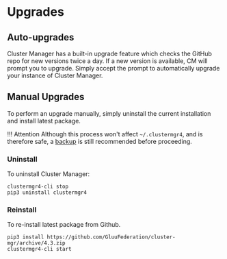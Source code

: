 # Upgrades

## Auto-upgrades
Cluster Manager has a built-in upgrade feature which checks the GitHub repo for new versions twice a day. If a new version is available, CM will prompt you to upgrade. Simply accept the prompt to automatically upgrade your instance of Cluster Manager. 

## Manual Upgrades
To perform an upgrade manually, simply uninstall the current installation and install latest package. 

!!! Attention
    Although this process won't affect `~/.clustermgr4`, and is therefore safe, a [backup](./backup.md) is still recommended before proceeding. 

### Uninstall
To uninstall Cluster Manager:

```
clustermgr4-cli stop
pip3 uninstall clustermgr4
```

### Reinstall
To re-install latest package from Github.

```
pip3 install https://github.com/GluuFederation/cluster-mgr/archive/4.3.zip
clustermgr4-cli start
```
